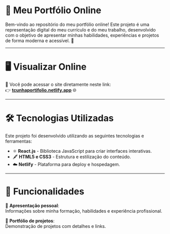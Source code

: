 # 🌟 Meu Portfólio Online  

Bem-vindo ao repositório do meu portfólio online! Este projeto é uma representação digital do meu currículo e do meu trabalho, desenvolvido com o objetivo de apresentar minhas habilidades, experiências e projetos de forma moderna e acessível. 🚀  

---

# 🖥️ **Visualizar Online**  

📌 Você pode acessar o site diretamente neste link:  
👉 [**tcunhaportifolio.netlify.app**](https://tcunhaportifolio.netlify.app) 🌐  

---

# 🛠️ **Tecnologias Utilizadas**  

Este projeto foi desenvolvido utilizando as seguintes tecnologias e ferramentas:  

- ⚛️ **React.js** - Biblioteca JavaScript para criar interfaces interativas.  
- 🖋️ **HTML5 e CSS3** - Estrutura e estilização do conteúdo.  
- ☁️ **Netlify** - Plataforma para deploy e hospedagem.  

---

# 🚀 **Funcionalidades**  

💼 **Apresentação pessoal**:  
Informações sobre minha formação, habilidades e experiência profissional.  

📂 **Portfólio de projetos**:  
Demonstração de projetos com detalhes e links.  
